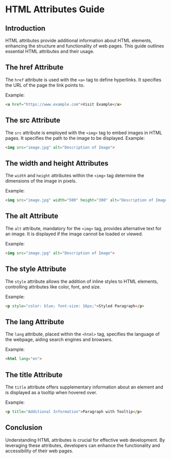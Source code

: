 # HTML Attributes Guide
## Introduction
HTML attributes provide additional information about HTML elements, enhancing the structure and functionality of web pages. This guide outlines essential HTML attributes and their usage.
## The href Attribute
The `href` attribute is used with the `<a>` tag to define hyperlinks. It specifies the URL of the page the link points to.

Example:
```html
<a href="https://www.example.com">Visit Example</a>
```
## The src Attribute
The `src` attribute is employed with the `<img>` tag to embed images in HTML pages. It specifies the path to the image to be displayed.
Example:
```html
<img src="image.jpg" alt="Description of Image">
```

## The width and height Attributes
The `width` and `height` attributes within the `<img>` tag determine the dimensions of the image in pixels.

Example:
```html
<img src="image.jpg" width="500" height="300" alt="Description of Image">
```

## The alt Attribute
The `alt` attribute, mandatory for the `<img>` tag, provides alternative text for an image. It is displayed if the image cannot be loaded or viewed.

Example:
```html
<img src="image.jpg" alt="Description of Image">
```

## The style Attribute
The `style` attribute allows the addition of inline styles to HTML elements, controlling attributes like color, font, and size.

Example:
```html
<p style="color: blue; font-size: 16px;">Styled Paragraph</p>
```

## The lang Attribute
The `lang` attribute, placed within the `<html>` tag, specifies the language of the webpage, aiding search engines and browsers.

Example:
```html
<html lang="en">
```

## The title Attribute
The `title` attribute offers supplementary information about an element and is displayed as a tooltip when hovered over.

Example:
```html
<p title="Additional Information">Paragraph with Tooltip</p>
```

## Conclusion
Understanding HTML attributes is crucial for effective web development. By leveraging these attributes, developers can enhance the functionality and accessibility of their web pages.
